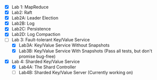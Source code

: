 
- [x] Lab 1: MapReduce
- [x]  Lab2: Raft
  - [x] Lab2A: Leader Election
  - [x] Lab2B: Log
  - [x] Lab2C: Persistence
  - [x] Lab2D: Log Compaction
- [ ] Lab 3: Fault-tolerant Key/Value Service
  - [x] Lab3A: Key/Value Service Without Snapshots
  - [x] Lab3B: Key/Value Service With Snapshots (Pass all tests, but don't promise bug-free)
- [x] Lab 4: Sharded Key/Value Service 
  - [x] Lab4A: The Shard Controller
  - [ ] Lab4B: Sharded Key/Value Server (Currently working on)